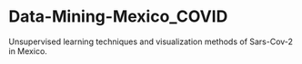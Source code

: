 # Data-Mining-Mexico_COVID
Unsupervised learning techniques and visualization methods of Sars-Cov-2 in Mexico. 
